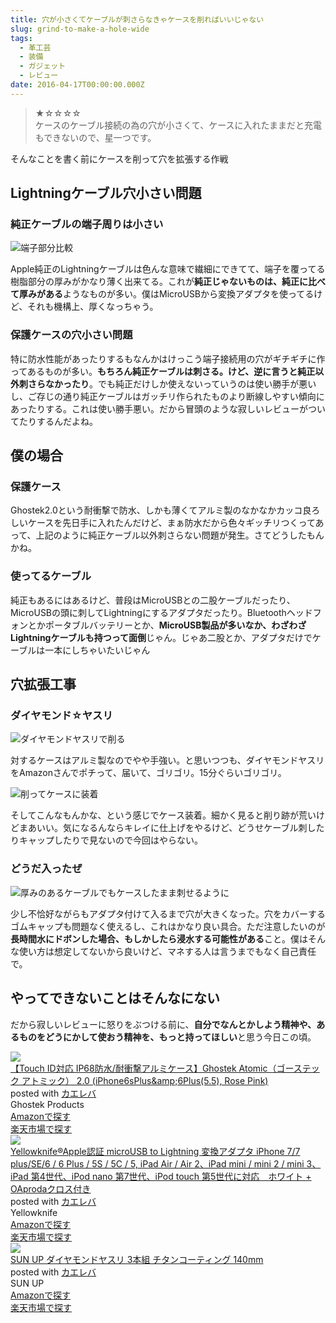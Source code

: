 ```yaml
---
title: 穴が小さくてケーブルが刺さらなきゃケースを削ればいいじゃない
slug: grind-to-make-a-hole-wide
tags:
  - 革工芸
  - 装備
  - ガジェット
  - レビュー
date: 2016-04-17T00:00:00.000Z
---
```

> ★☆☆☆☆  
ケースのケーブル接続の為の穴が小さくて、ケースに入れたままだと充電もできないので、星一つです。

そんなことを書く前にケースを削って穴を拡張する作戦

## Lightningケーブル穴小さい問題
### 純正ケーブルの端子周りは小さい
![端子部分比較](https://lh3.googleusercontent.com/L60Rr1_8xDSO3_lWZr0cATkgWSNFYNy-Gxs-lHZQsRh3_aFt9oOczCNB3V9z1X2kt9jNYpq2pdDZ5o_-NST250I86WIVLha4oUCkOjwLk1ECL9C_DmveC-GDNbyRlNgdboMyIM2Z7eGP_ArVOOZdsBqZfEHU9UXZf6jomz9xofyOGEspeAgsAcWUH1PWHAyZR3PZ3I-phCVidU_pvq74IVxpsRpvc_98RdNleCXEGaHJ6GYKPMW6kjzWHCf2ovInoAGaM8hn2Jd1IAgVbG6hZSe6duKwErDUsy8tqorbE7wtzeJQd6NDyhmfJnllpy8BkXFkZfT0Hik5DbflqcY-FnL_cX8thyk-A91STK5BVwiaFXGaKKKMa3kYCmQW1_26_4myA4-xSZnTfobmYg-Z20vTNzSza0uzzblrEkWlGnsEqRg4Z91QIfxzv2pBbWGZvCOe1Kw2MYx1zgyEudCLZGPvyO1hB1HgQ6JGvV0Cq3qs0GlQe1le2s3bJbAV0pHQzbjTQ0DsUiBcCfMVkY--bnFyeMZLzhdiMYXGzk9kPQdRAppVrVXAHCnr0x3SBsNdWLla "端子部分比較")

Apple純正のLightningケーブルは色んな意味で繊細にできてて、端子を覆ってる樹脂部分の厚みがかなり薄く出来てる。これが**純正じゃないものは、純正に比べて厚みがある**ようなものが多い。僕はMicroUSBから変換アダプタを使ってるけど、それも機構上、厚くなっちゃう。

### 保護ケースの穴小さい問題
特に防水性能があったりするもなんかはけっこう端子接続用の穴がギチギチに作ってあるものが多い。**もちろん純正ケーブルは刺さる。けど、逆に言うと純正以外刺さらなかったり**。でも純正だけしか使えないっていうのは使い勝手が悪いし、ご存じの通り純正ケーブルはガッチリ作られたものより断線しやすい傾向にあったりする。これは使い勝手悪い。だから冒頭のような寂しいレビューがついてたりするんだよね。

## 僕の場合
### 保護ケース
Ghostek2.0という耐衝撃で防水、しかも薄くてアルミ製のなかなかカッコ良ろしいケースを先日手に入れたんだけど、まぁ防水だから色々ギッチリつくってあって、上記のように純正ケーブル以外刺さらない問題が発生。さてどうしたもんかね。

### 使ってるケーブル
純正もあるにはあるけど、普段はMicroUSBとの二股ケーブルだったり、MicroUSBの頭に刺してLightningにするアダプタだったり。Bluetoothヘッドフォンとかポータブルバッテリーとか、**MicroUSB製品が多いなか、わざわざLightningケーブルも持つって面倒**じゃん。じゃあ二股とか、アダプタだけでケーブルは一本にしちゃいたいじゃん

## 穴拡張工事

### ダイヤモンド☆ヤスリ
![ダイヤモンドヤスリで削る](https://lh3.googleusercontent.com/oXrev9cn3EXGG9_lXdZrhQ8MM5NjCBn29PcuJf-L1rB3P8ARZ5Ds1CqG45boWMEOQvQMvaG8DoIXuot52ZNBEUtHA9YPQfHc1Mt8CBcfxyZaR52WDYXR3vDcPbNGaKW3mI2EOLzalfAf6eQ-BH5GNnx-3j5KctrGUpumEWr6_Fn4Ow6EIkUnDWPIrp0ZfhqDhpbtj68HGZ2yAIZD98X6T8Jqsami7an8vmIgpzzrPY_ePEcqVHE0WYgQYZouJDyfzak1dmsRCxEEbj9toO9mLTM-7poJ-fYd4JBG6kjJdecIDujEA_nr1WdWlcnKo8c_YScP12lWFOxg7k13GrWNAT5QKn3s2xdEGSDGeK7LfX78M4m408QlMWapZe1jVNEzXMuNNFrJzz9V0eT3H_jpiJf6T1yG8Fybyc7_iIo8Olx7NJiDmWQhjoVmnCA9LLGyxoy0HNiYqTYjHrMtPOJxNo7tkPuoIXI8eObMnWa80_gAHrg1vVQntXCVP_zCgSsJyHxAiZDX5aSSL6bCNNQwNxG2WAIJkey-C8tq40gKTrdau3MUpN7-4osO09KNXPuXYoDv "ダイヤモンドヤスリで削る")

対するケースはアルミ製なのでやや手強い。と思いつつも、ダイヤモンドヤスリをAmazonさんでポチって、届いて、ゴリゴリ。15分ぐらいゴリゴリ。

![削ってケースに装着](https://lh3.googleusercontent.com/wsGBu3S3sCGrlrJnMM-Bjb4-ZCqhIfV9cUMRWICd6BURUhmcL023cT74TnwlPTvLHlc4vS9qKguPYTsTtbV9ib5iCpWFkAeaPOpTVBfOLJgeG2xwe_8CpxBdY0lx1-mOk431nwpEE5btSEq9yV5nwg5NB2mdB0Y8CfaGAjfQcL4rT157Uan4X_vZnXS-SX6DYzwENQbGo_LeMpFavPHOOBlqnPmo_-omPH__7sR7VFkQ2OL18kGgLVdv1MwdcIhQkvJq4zJi0G9_HSOBmjswqnoarzWfOm9H0mz3Qb9FpLw3UwQYjT-GukhodGRf7p4WARb2KSxnvyHFdU-EXRfqSzh5R-SSfBFGI2oBlbvZLRz2a62OT49GWSA2lMMZF_RbVoQ7yAlqU3wPTSRFJ60GgRTK4fQvMRk4hSB-EuweyZ8LOqWpuPjm6-pIgsUtYKepYYM8PYipqRhT67fJatXdFx_zkfgWnUU55rx8fnR6L8XVvvQwHHkypYQ2lDZ7UtaDAGCjGLB817P4lU2_0YRBdmFuAYr1odS2-THSsIuo_BCuzUdCbfXdxvuf_Fn1D0rb3PIg "削ってケースに装着")

そしてこんなもんかな、という感じでケース装着。細かく見ると削り跡が荒いけどまあいい。気になるんならキレイに仕上げをやるけど、どうせケーブル刺したりキャップしたりで見ないので今回はやらない。

### どうだ入ったぜ
![厚みのあるケーブルでもケースしたまま刺せるように](https://lh3.googleusercontent.com/vbgTdQC6mrQzuQZkQIUtMH3MozIoCwXzCT07V0atImpuRIrDOaiZKTsVWzfPEHuLDglnFTD_hK20jU_9oTA8kI5srDhVdlKc-p3oHmeaFAj6zecS1zCjU7XXftB9lTWPjhi4gs9L8eogM9RXE-PMQSkiUxhUJ-bS9sUxJZSVo1ADOKhHZGsi_W0x3wOZvkX4o1G-a3DxRMyh5jINK5lRRNhsqB5Jz60XkcM9UDcmvn0r8TLEF8DvEzv2UllU7eoYhGC8yxPuNSMjiKm3T47ddGTTLTlzTbiK4ttKPpQ7NgbKSWdyUi1HH80z2Z9mXcqb8HMwz-jHkx0p7XHYOMi61_oRnKIMhgaIuUEbxbYPqrY4UjZTXWd3r7fntDBGA4zYfDN9ByC7EXEu1RxjEo78jdkLhZyEqfrQ17bd6lwMnQB7e4nL9Obz0GkOaYzre27MmCzwtZdij0nW9S4j3d9xoovPjS9rLDy4A2y7FaTBLyzm5LwurPtvWFT6gLOeisXp9NW_RY1uoVXMriDKyYQGOELqOhV5s35xe9dUJySB86w5TrKNzOO5gz-JD1zQar_AJbNH "厚みのあるケーブルでもケースしたまま刺せるように")

少し不恰好ながらもアダプタ付けて入るまで穴が大きくなった。穴をカバーするゴムキャップも問題なく使えるし、これはかなり良い具合。ただ注意したいのが**長時間水にドボンした場合、もしかしたら浸水する可能性がある**こと。僕はそんな使い方は想定してないから良いけど、マネする人は言うまでもなく自己責任で。

## やってできないことはそんなにない
だから寂しいレビューに怒りをぶつける前に、**自分でなんとかしよう精神や、あるものをどうにかして使おう精神を、もっと持ってほしい**と思う今日この頃。

<div class="cstmreba"><div class="kaerebalink-box"><div class="kaerebalink-image"><a href="http://www.amazon.co.jp/exec/obidos/ASIN/B018LQRFL6/akicks-22/ref=nosim/" target="_blank" ><img src="http://ecx.images-amazon.com/images/I/51SsWRmX6GL._SL160_.jpg" style="border: none;" /></a></div><div class="kaerebalink-info"><div class="kaerebalink-name"><a href="http://www.amazon.co.jp/exec/obidos/ASIN/B018LQRFL6/akicks-22/ref=nosim/" target="_blank" >【Touch ID対応 IP68防水/耐衝撃アルミケース】Ghostek Atomic（ゴーステック アトミック） 2.0 (iPhone6sPlus&amp;amp;6Plus(5.5), Rose Pink)</a><div class="kaerebalink-powered-date">posted with <a href="http://kaereba.com" rel="nofollow" target="_blank">カエレバ</a></div></div><div class="kaerebalink-detail"> Ghostek Products     </div><div class="kaerebalink-link1"><div class="shoplinkamazon"><a href="http://www.amazon.co.jp/gp/search?keywords=Ghostek%20Atomic&amp;__mk_ja_JP=%83J%83%5E%83J%83i&amp;tag=akicks-22" target="_blank" >Amazonで探す</a></div><div class="shoplinkrakuten"><a href="http://hb.afl.rakuten.co.jp/hgc/12d74d16.c27dc2b4.12d74d17.2343dd9d/?pc=http%3A%2F%2Fsearch.rakuten.co.jp%2Fsearch%2Fmall%2FGhostek%2520Atomic%2F-%2Ff.1-p.1-s.1-sf.0-st.A-v.2%3Fx%3D0%26scid%3Daf_ich_link_urltxt%26m%3Dhttp%3A%2F%2Fm.rakuten.co.jp%2F" target="_blank" >楽天市場で探す</a></div></div></div><div class="booklink-footer"></div></div></div>

<div class="cstmreba"><div class="kaerebalink-box"><div class="kaerebalink-image"><a href="http://www.amazon.co.jp/exec/obidos/ASIN/B00VQ40KI6/akicks-22/ref=nosim/" target="_blank" ><img src="http://ecx.images-amazon.com/images/I/41lZ8V%2BxytL._SL160_.jpg" style="border: none;" /></a></div><div class="kaerebalink-info"><div class="kaerebalink-name"><a href="http://www.amazon.co.jp/exec/obidos/ASIN/B00VQ40KI6/akicks-22/ref=nosim/" target="_blank" >Yellowknife®Apple認証 microUSB to Lightning 変換アダプタ iPhone 7/7 plus/SE/6 / 6 Plus / 5S / 5C / 5, iPad Air / Air 2、iPad mini / mini 2 / mini 3、iPad 第4世代、iPod nano 第7世代、iPod touch 第5世代に対応　ホワイト + OAprodaクロス付き</a><div class="kaerebalink-powered-date">posted with <a href="http://kaereba.com" rel="nofollow" target="_blank">カエレバ</a></div></div><div class="kaerebalink-detail"> Yellowknife     </div><div class="kaerebalink-link1"><div class="shoplinkamazon"><a href="http://www.amazon.co.jp/gp/search?keywords=Lightning%20%95%CF%8A%B7%83A%83_%83v%83%5E&amp;__mk_ja_JP=%83J%83%5E%83J%83i&amp;tag=akicks-22" target="_blank" >Amazonで探す</a></div><div class="shoplinkrakuten"><a href="http://hb.afl.rakuten.co.jp/hgc/12d74d16.c27dc2b4.12d74d17.2343dd9d/?pc=http%3A%2F%2Fsearch.rakuten.co.jp%2Fsearch%2Fmall%2FLightning%2520%25E5%25A4%2589%25E6%258F%259B%25E3%2582%25A2%25E3%2583%2580%25E3%2583%2597%25E3%2582%25BF%2F-%2Ff.1-p.1-s.1-sf.0-st.A-v.2%3Fx%3D0%26scid%3Daf_ich_link_urltxt%26m%3Dhttp%3A%2F%2Fm.rakuten.co.jp%2F" target="_blank" >楽天市場で探す</a></div></div></div><div class="booklink-footer"></div></div></div>

<div class="cstmreba"><div class="kaerebalink-box"><div class="kaerebalink-image"><a href="http://www.amazon.co.jp/exec/obidos/ASIN/B00BCG23WE/akicks-22/ref=nosim/" target="_blank" ><img src="http://ecx.images-amazon.com/images/I/41jUIlJiU0L._SL160_.jpg" style="border: none;" /></a></div><div class="kaerebalink-info"><div class="kaerebalink-name"><a href="http://www.amazon.co.jp/exec/obidos/ASIN/B00BCG23WE/akicks-22/ref=nosim/" target="_blank" >SUN UP ダイヤモンドヤスリ 3本組 チタンコーティング 140mm</a><div class="kaerebalink-powered-date">posted with <a href="http://kaereba.com" rel="nofollow" target="_blank">カエレバ</a></div></div><div class="kaerebalink-detail"> SUN UP     </div><div class="kaerebalink-link1"><div class="shoplinkamazon"><a href="http://www.amazon.co.jp/gp/search?keywords=%83_%83C%83%84%83%82%83%93%83h%83%84%83X%83%8A%203%96%7B%91g&amp;__mk_ja_JP=%83J%83%5E%83J%83i&amp;tag=akicks-22" target="_blank" >Amazonで探す</a></div><div class="shoplinkrakuten"><a href="http://hb.afl.rakuten.co.jp/hgc/12d74d16.c27dc2b4.12d74d17.2343dd9d/?pc=http%3A%2F%2Fsearch.rakuten.co.jp%2Fsearch%2Fmall%2F%25E3%2583%2580%25E3%2582%25A4%25E3%2583%25A4%25E3%2583%25A2%25E3%2583%25B3%25E3%2583%2589%25E3%2583%25A4%25E3%2582%25B9%25E3%2583%25AA%25203%25E6%259C%25AC%25E7%25B5%2584%2F-%2Ff.1-p.1-s.1-sf.0-st.A-v.2%3Fx%3D0%26scid%3Daf_ich_link_urltxt%26m%3Dhttp%3A%2F%2Fm.rakuten.co.jp%2F" target="_blank" >楽天市場で探す</a></div></div></div><div class="booklink-footer"></div></div></div>
